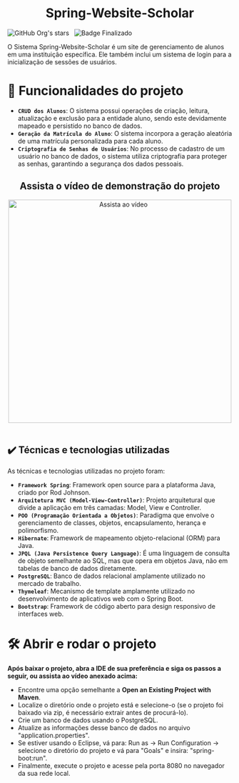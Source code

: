 <h1 align="center">Spring-Website-Scholar</h1>

![GitHub Org's stars](https://img.shields.io/github/license/Artur-Neves/Spring-IFBA-CRUD)
&nbsp;
![Badge Finalizado](http://img.shields.io/static/v1?label=STATUS&message=finalizado)

O Sistema Spring-Website-Scholar é um site de gerenciamento de alunos em uma instituição específica. Ele também inclui um sistema de login para a inicialização de sessões de usuários.

# :hammer: Funcionalidades do projeto

- **`CRUD dos Alunos`**: O sistema possui operações de criação, leitura, atualização e exclusão para a entidade aluno, sendo este devidamente mapeado e persistido no banco de dados.
- **`Geração da Matrícula do Aluno`**: O sistema incorpora a geração aleatória de uma matrícula personalizada para cada aluno.
- **`Criptografia de Senhas de Usuários`**: No processo de cadastro de um usuário no banco de dados, o sistema utiliza criptografia para proteger as senhas, garantindo a segurança dos dados pessoais.
<div align="center">
  <h2>Assista o vídeo de demonstração do projeto</h2>
<a href="https://youtu.be/M5YWqNaxFHM" target="_blank"><img src="https://i9.ytimg.com/vi_webp/M5YWqNaxFHM/mqdefault.webp?v=65b3d301&sqp=CNCkz60G&rs=AOn4CLBGLBuHFHaw9o28h4LuuK2gHvn6gA" alt="Assista ao vídeo" width="500"></a>
  </div>
  <br>

## ✔️ Técnicas e tecnologias utilizadas

As técnicas e tecnologias utilizadas no projeto foram:

- **`Framework Spring`**: Framework open source para a plataforma Java, criado por Rod Johnson.
- **`Arquitetura MVC (Model-View-Controller)`**: Projeto arquitetural que divide a aplicação em três camadas: Model, View e Controller.
- **`POO (Programação Orientada a Objetos)`**: Paradigma que envolve o gerenciamento de classes, objetos, encapsulamento, herança e polimorfismo.
- **`Hibernate`**: Framework de mapeamento objeto-relacional (ORM) para Java.
- **`JPQL (Java Persistence Query Language)`**: É uma linguagem de consulta de objeto semelhante ao SQL, mas que opera em objetos Java, não em tabelas de banco de dados diretamente.
- **`PostgreSQL`**: Banco de dados relacional amplamente utilizado no mercado de trabalho.
- **`Thymeleaf`**: Mecanismo de template amplamente utilizado no desenvolvimento de aplicativos web com o Spring Boot.
- **`Bootstrap`**: Framework de código aberto para design responsivo de interfaces web.


# 🛠️ Abrir e rodar o projeto

**Após baixar o projeto, abra a IDE de sua preferência e siga os passos a seguir, ou assista ao vídeo anexado acima:**

- Encontre uma opção semelhante a **Open an Existing Project with Maven**.
- Localize o diretório onde o projeto está e selecione-o (se o projeto foi baixado via zip, é necessário extrair antes de procurá-lo).
- Crie um banco de dados usando o PostgreSQL.
- Atualize as informações desse banco de dados no arquivo "application.properties".
- Se estiver usando o Eclipse, vá para: Run as -> Run Configuration -> selecione o diretório do projeto e vá para "Goals" e insira: "spring-boot:run".
- Finalmente, execute o projeto e acesse pela porta 8080 no navegador da sua rede local.

